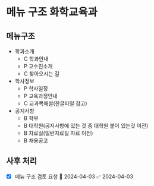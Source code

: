 # 메뉴 구조 화학교육과

## 메뉴구조

- 학과소개
  - C 학과안내
  - P 교수진소개
  - C 찾아오시는 길
- 학사정보
  - P 학사일정
  - P 교육과정안내
  - C 교과목해설(한글파일 참고)
- 공지사항
  - B 학부
  - B 대학원(공지사항에 있는 것 중 대학원 붙어 있는것 이전)
  - B 자료실(일반자료실 자료 이전)
  - B 채용공고

## 사후 처리

- [x] 메뉴 구조 검토 요청 📅 2024-04-03 ✅ 2024-04-03
